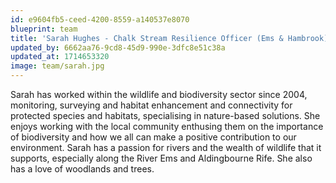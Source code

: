 ```yaml
---
id: e9604fb5-ceed-4200-8559-a140537e8070
blueprint: team
title: 'Sarah Hughes - Chalk Stream Resilience Officer (Ems & Hambrook)'
updated_by: 6662aa76-9cd8-45d9-990e-3dfc8e51c38a
updated_at: 1714653320
image: team/sarah.jpg
---
```

Sarah has worked within the wildlife and biodiversity sector since 2004, monitoring, surveying and habitat enhancement and connectivity for protected species and habitats, specialising in nature-based solutions. She enjoys working with the local community enthusing them on the importance of biodiversity and how we all can make a positive contribution to our environment. Sarah has a passion for rivers and the wealth of wildlife that it supports, especially along the River Ems and Aldingbourne Rife.  She also has a love of woodlands and trees.